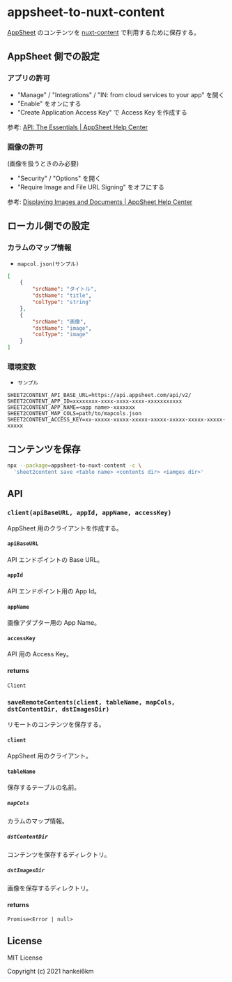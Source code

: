 # appsheet-to-nuxt-content

[AppSheet](https://www.appsheet.com/) のコンテンツを [nuxt-content](https://content.nuxtjs.org/) で利用するために保存する。

## AppSheet 側での設定

### アプリの許可

- "Manage" / "Integrations" / "IN: from cloud services to your app"  を開く
- "Enable" をオンにする
- "Create Application Access Key" で Access Key を作成する

参考: [API: The Essentials | AppSheet Help Center](https://help.appsheet.com/en/articles/1979966-api-the-essentials)

### 画像の許可
(画像を扱うときのみ必要)

- "Security" / "Options" を開く
- "Require Image and File URL Signing" をオフにする

参考: [Displaying Images and Documents | AppSheet Help Center](https://help.appsheet.com/en/articles/961605-displaying-images-and-documents)


## ローカル側での設定

### カラムのマップ情報

- `mapcol.json(サンプル)`

```json
[
    {
        "srcName": "タイトル",
        "dstName": "title",
        "colType": "string"
    },
    {
        "srcName": "画像",
        "dstName": "image",
        "colType": "image"
    }
]
```

### 環境変数

- `サンプル`

```
SHEET2CONTENT_API_BASE_URL=https://api.appsheet.com/api/v2/
SHEET2CONTENT_APP_ID=xxxxxxxx-xxxx-xxxx-xxxx-xxxxxxxxxxx
SHEET2CONTENT_APP_NAME=<app name>-xxxxxxx
SHEET2CONTENT_MAP_COLS=path/to/mapcols.json
SHEET2CONTENT_ACCESS_KEY=xx-xxxxx-xxxxx-xxxxx-xxxxx-xxxxx-xxxxx-xxxxx-xxxxx
```


## コンテンツを保存

```bash
npx --package=appsheet-to-nuxt-content -c \
  'sheet2content save <table name> <contents dir> <iamges dir>'
```

## API

### `client(apiBaseURL, appId, appName, accessKey)`

AppSheet 用のクライアントを作成する。

#### `apiBaseURL`

API エンドポイントの Base URL。

#### `appId`

API エンドポイント用の App Id。

#### `appName`

画像アダプター用の App Name。

#### `accessKey`

API 用の Access Key。

#### returns

`Client`
 

### `saveRemoteContents(client, tableName, mapCols, dstContentDir, dstImagesDir)`

リモートのコンテンツを保存する。

#### `client`

AppSheet 用のクライアント。

#### `tableName`

保存するテーブルの名前。

##### `mapCols`

カラムのマップ情報。

##### `dstContentDir`
 
コンテンツを保存するディレクトリ。

##### `dstImagesDir`
 
画像を保存するディレクトリ。

#### returns

`Promise<Error | null>`


## License

MIT License

Copyright (c) 2021 hankei6km

